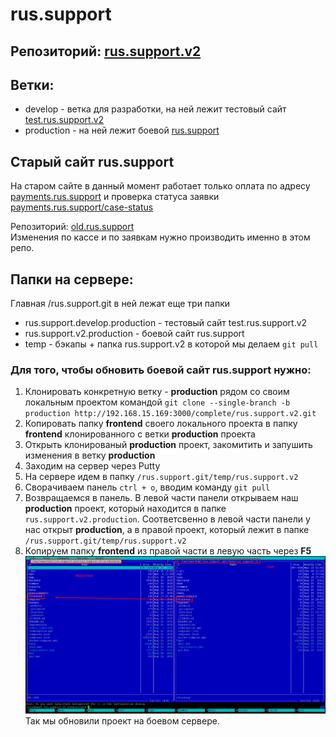 # rus.support
## Репозиторий: [rus.support.v2](http://192.168.15.169:3000/complete/rus.support.v2)

## Ветки:

* develop - ветка для разработки, на ней лежит тестовый сайт [test.rus.support.v2](http://test.rus.support.v2/)
* production - на ней лежит боевой [rus.support](https://rus.support)

## Старый сайт rus.support
На старом сайте в данный момент работает только оплата по адресу [payments.rus.support](https://payments.rus.support/) и проверка статуса заявки [payments.rus.support/case-status](https://payments.rus.support/case-status)

Репозиторий: [old.rus.support](http://192.168.15.169:3000/complete/rus.support)  
Изменения по кассе и по заявкам нужно производить именно в этом репо.

## Папки на сервере:

Главная /rus.support.git в ней лежат еще три папки
* rus.support.develop.production - тестовый сайт test.rus.support.v2
* rus.support.v2.production - боевой сайт rus.support
* temp - бэкапы + папка rus.support.v2 в которой мы делаем `git pull`

### Для того, чтобы обновить боевой сайт rus.support нужно:

1. Клонировать конкретную ветку - **production** рядом со своим локальным проектом командой `git clone --single-branch -b production http://192.168.15.169:3000/complete/rus.support.v2.git`
2. Копировать папку **frontend** своего локального проекта в папку **frontend** клонированного с ветки **production** проекта
3. Открыть клонированый **production** проект, закомитить и запушить изменения в ветку **production**
4. Заходим на сервер через Putty
5. На сервере идем в папку `/rus.support.git/temp/rus.support.v2`
6. Сворачиваем панель `ctrl + o`, вводим команду `git pull`
7. Возвращаемся в панель. В левой части панели открываем наш **production** проект,
который находится в папке `rus.support.v2.production`. Соответсвенно в левой части панели у нас открыт **production**, а в правой проект, который лежит в папке `/rus.support.git/temp/rus.support.v2`
8. Копируем папку **frontend** из правой части в левую часть через **F5**
   ![Alt russupport](server.png) Так мы обновили проект на боевом сервере.